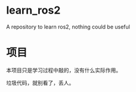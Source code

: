 # learn_ros2

A repository to learn ros2, nothing could be useful

# 项目

本项目只是学习过程中敲的，没有什么实际作用。

垃圾代码，就别看了，丢人。